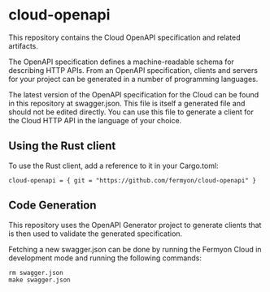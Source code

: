 # cloud-openapi

This repository contains the Cloud OpenAPI specification and related artifacts.

The OpenAPI specification defines a machine-readable schema for describing HTTP
APIs. From an OpenAPI specification, clients and servers for your project can
be generated in a number of programming languages.

The latest version of the OpenAPI specification for the Cloud can be found in this
repository at swagger.json. This file is itself a generated file and should not
be edited directly. You can use this file to generate a client for the Cloud
HTTP API in the language of your choice.

## Using the Rust client

To use the Rust client, add a reference to it in your Cargo.toml:

```
cloud-openapi = { git = "https://github.com/fermyon/cloud-openapi" }
```

## Code Generation

This repository uses the OpenAPI Generator project to generate clients that is
then used to validate the generated specification.

Fetching a new swagger.json can be done by running the Fermyon Cloud in development mode
and running the following commands:

```
rm swagger.json
make swagger.json
```
